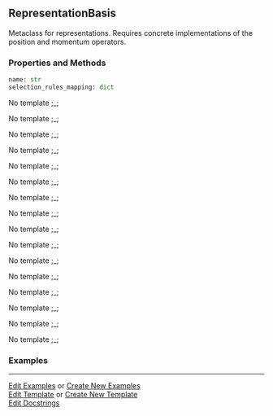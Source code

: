 ## <a id="Psience.BasisReps.Bases.RepresentationBasis">RepresentationBasis</a>
Metaclass for representations.
Requires concrete implementations of the position and momentum operators.

### Properties and Methods
```python
name: str
selection_rules_mapping: dict
```
No template ;_;

No template ;_;

No template ;_;

No template ;_;

No template ;_;

No template ;_;

No template ;_;

No template ;_;

No template ;_;

No template ;_;

No template ;_;

No template ;_;

No template ;_;

No template ;_;

No template ;_;

No template ;_;

### Examples


___

[Edit Examples](https://github.com/McCoyGroup/Psience/edit/edit/ci/examples/ci/docs/Psience/BasisReps/Bases/RepresentationBasis.md) or 
[Create New Examples](https://github.com/McCoyGroup/Psience/new/edit/?filename=ci/examples/ci/docs/Psience/BasisReps/Bases/RepresentationBasis.md) <br/>
[Edit Template](https://github.com/McCoyGroup/Psience/edit/edit/ci/docs/ci/docs/Psience/BasisReps/Bases/RepresentationBasis.md) or 
[Create New Template](https://github.com/McCoyGroup/Psience/new/edit/?filename=ci/docs/templates/ci/docs/Psience/BasisReps/Bases/RepresentationBasis.md) <br/>
[Edit Docstrings](https://github.com/McCoyGroup/Psience/edit/edit/Psience/BasisReps/Bases.py?message=Update%20Docs)